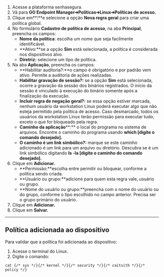 1. Acesse a plataforma senhasegura.
2. Vá para **GO Endpoint Manager➔Políticas➔Linux➔Políticas de acesso.**
3. Clique em**⁝**e selecione a opção **Nova regra geral** para criar uma política global.
4. No formulário **Cadastro de política de acesso**, na aba **Principal**, preencha os campos:
	* **Nome da política**: escolha um nome que seja facilmente identificável.
	* **Ativo:**se a opção **Sim** está selecionada, a política é considerada nos dispositivos alvo.
	* **Diretriz:** selecione um tipo de política.
5. Na aba **Aplicação**, preencha os campos:
	* **Habilitar auditoria?:**o campo é obrigatório e por padrão vem ativo. Permite a auditoria de ações realizadas.
	* **Habilitar gravação de sessão?:** se a opção **Sim** está selecionada, ocorre a gravação da sessão dos binários registrados. O início da sessão é vinculado à execução do binário somente após a finalização da execução.
	* **Incluir regra de negação geral?:** se essa opção estiver marcada, nenhum usuário da workstation Linux poderá executar algo que não esteja permitido pela política de acesso. Caso desmarcado, todos os usuários da workstation Linux terão permissão para executar tudo, exceto o que for bloqueado pela regra.
	* **Caminho da aplicação****:** o local do programa no sistema de arquivos. Encontre o caminho do programa usando **which \[digite o comando desejado].**
	* **O caminho é um link simbólico?:** marque se este caminho adicionado é um link para um arquivo ou diretório. Descubra se é um link simbólico digitando **ls \-la \[digite o caminho do comando desejado].**
6. Clique em **Adicionar.**
	* **Permissão:**escolha entre permitir ou bloquear, conforme a política sendo criada.
	* **Usuário ou grupo:**adicione para quem esta regra vale, usuário ou grupo.
	* **Nome do usuário ou grupo:**preencha com o nome do usuário ou do grupo, conforme o tipo escolhido no campo anterior. Precisa ser o grupo primário do usuário.
7. Clique em **Adicionar.**
8. Clique em **Salvar.**



---

## Política adicionada ao dispositivo

Para validar que a política foi adicionada ao dispositivo:

1. Acesse o terminal do Linux.
2. Digite o comando:


```
cat {/* sys */}{/* kernel */}{/* security */}{/* caitsith */}{/* policy */}
```
